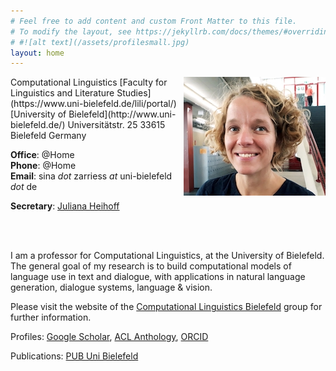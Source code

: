 ```yaml
---
# Feel free to add content and custom Front Matter to this file.
# To modify the layout, see https://jekyllrb.com/docs/themes/#overriding-theme-defaults
# #![alt text](/assets/profilesmall.jpg)  
layout: home
---
```


<img style="float: right;" src="/assets/profilesmall.jpg">
Computational Linguistics  
[Faculty for Linguistics and Literature Studies](https://www.uni-bielefeld.de/lili/portal/)  
[University of Bielefeld](http://www.uni-bielefeld.de/)  
Universitätstr. 25  
33615 Bielefeld  
Germany  

__Office__: @Home  
__Phone__: @Home    
__Email__: sina *dot* zarriess *at* uni-bielefeld *dot* de

__Secretary__: [Juliana Heihoff](https://ekvv.uni-bielefeld.de/pers_publ/publ/PersonDetail.jsp?personId=45140985)

<br/>
<br/>

I am a professor for Computational Linguistics, at the University of Bielefeld. The general goal of my research is to build computational models of language use in text and dialogue, with applications in natural language generation, dialogue systems, language & vision.

Please visit the website of the [Computational Linguistics Bielefeld](https://clause-bielefeld.github.io/) group for further information.
<br/>

Profiles: [Google Scholar](https://scholar.google.de/citations?user=7OOP0iAAAAAJ&hl=de&oi=ao), [ACL Anthology](https://www.aclweb.org/anthology/people/s/sina-zarriess/), [ORCID](https://orcid.org/0000-0002-1384-1218)

Publications: [PUB Uni Bielefeld](https://pub.uni-bielefeld.de/person/51642361)
